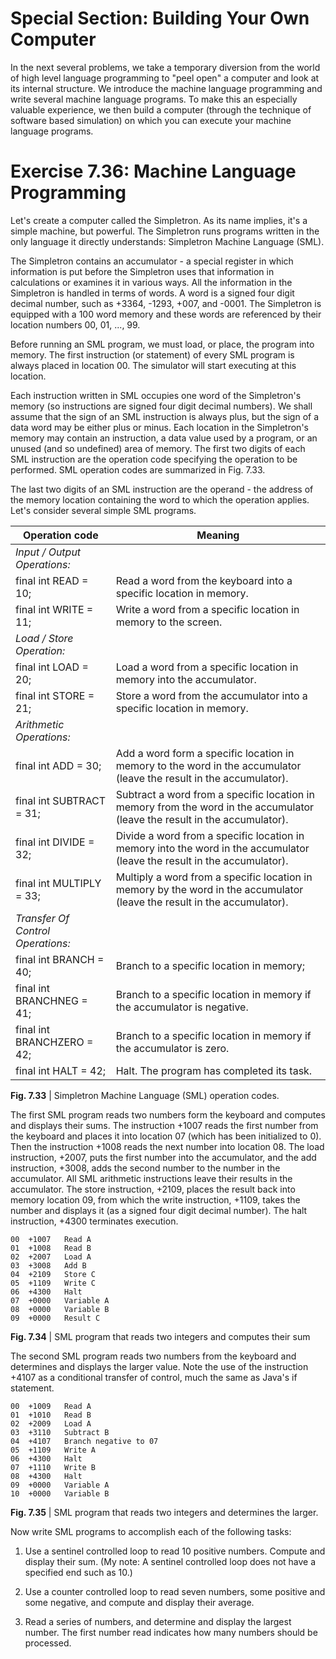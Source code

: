 # Special Section: Building Your Own Computer

In the next several problems, we take a temporary diversion from the world of high level language programming to "peel open" a computer and look at its internal structure.  We introduce the machine language programming and write several machine language programs.  To make this an especially valuable experience, we then build a computer (through the technique of software based simulation) on which you can execute your machine language programs.

# Exercise 7.36: Machine Language Programming

Let's create a computer called the Simpletron.  As its name implies, it's a simple machine, but powerful.  The Simpletron runs programs written in the only language it directly understands:  Simpletron Machine Language (SML).

The Simpletron contains an accumulator - a special register in which information is put before the Simpletron uses that information in calculations or examines it in various ways.  All the information in the Simpletron is handled in terms of words.  A word is a signed four digit decimal number, such as +3364, -1293, +007, and -0001.  The Simpletron is equipped with a 100 word memory and these words are referenced by their location numbers 00, 01, ..., 99.

Before running an SML program, we must load, or place, the program into memory.  The first instruction (or statement) of every SML program is always placed in location 00.  The simulator will start executing at this location.

Each instruction written in SML occupies one word of the Simpletron's memory (so instructions are signed four digit decimal numbers).  We shall assume that the sign of an SML instruction is always plus, but the sign of a data word may be either plus or minus.  Each location in the Simpletron's memory may contain an instruction, a data value used by a program, or an unused (and so undefined) area of memory.  The first two digits of each SML instruction are the operation code specifying the operation to be performed.  SML operation codes are summarized in Fig. 7.33.

The last two digits of an SML instruction are the operand - the address of the memory location containing the word to which the operation applies.  Let's consider several simple SML programs.

Operation code | Meaning
---|---
<i>Input / Output Operations:</i> | &nbsp;
final int READ = 10; | Read a word from the keyboard into a specific location in memory.
final int WRITE = 11; | Write a word from a specific location in memory to the screen.
<i>Load / Store Operation:</i> | &nbsp;
final int LOAD = 20; | Load a word from a specific location in memory into the accumulator.
final int STORE = 21; | Store a word from the accumulator into a specific location in memory.
<i>Arithmetic Operations:</i> | &nbsp;
final int ADD = 30; | Add a word form a specific location in memory to the word in the accumulator (leave the result in the accumulator).
final int SUBTRACT = 31; | Subtract a word from a specific location in memory from the word in the accumulator (leave the result in the accumulator).
final int DIVIDE = 32; | Divide a word from a specific location in memory into the word in the accumulator (leave the result in the accumulator).
final int MULTIPLY = 33; | Multiply a word from a specific location in memory by the word in the accumulator (leave the result in the accumulator).
<i>Transfer Of Control Operations:</i> | &nbsp;
final int BRANCH = 40; | Branch to a specific location in memory;
final int BRANCHNEG = 41; | Branch to a specific location in memory if the accumulator is negative.
final int BRANCHZERO = 42; | Branch to a specific location in memory if the accumulator is zero.
final int HALT = 42; | Halt.  The program has completed its task.

<strong>Fig. 7.33</strong> | Simpletron Machine Language (SML) operation codes.

The first SML program reads two numbers form the keyboard and computes and displays their sums.  The instruction +1007 reads the first number from the keyboard and places it into location 07 (which has been initialized to 0).  Then the instruction +1008 reads the next number into location 08.  The load instruction, +2007, puts the first number into the accumulator, and the add instruction, +3008, adds the second number to the number in the accumulator.  All SML arithmetic instructions leave their results in the accumulator.  The store instruction, +2109, places the result back into memory location 09, from which the write instruction, +1109, takes the number and displays it (as a signed four digit decimal number).  The halt instruction, +4300 terminates execution.
````
00	+1007	Read A
01	+1008	Read B
02	+2007	Load A
03	+3008	Add B
04	+2109	Store C
05	+1109	Write C
06	+4300	Halt
07	+0000	Variable A
08	+0000	Variable B
09	+0000	Result C
````
<strong>Fig. 7.34</strong> | SML program that reads two integers and computes their sum

The second SML program reads two numbers from the keyboard and determines and displays the larger value.  Note the use of the instruction +4107 as a conditional transfer of control, much the same as Java's if statement.
````
00	+1009	Read A
01	+1010	Read B
02	+2009	Load A
03	+3110	Subtract B
04	+4107	Branch negative to 07
05	+1109	Write A
06	+4300	Halt
07	+1110	Write B
08	+4300	Halt
09	+0000	Variable A
10	+0000	Variable B
````
<strong>Fig. 7.35</strong> | SML program that reads two integers and determines the larger.

Now write SML programs to accomplish each of the following tasks:
1. Use a sentinel controlled loop to read 10 positive numbers.  Compute and display their sum.  (My note: A sentinel controlled loop does not have a specified end such as 10.)

2. Use a counter controlled loop to read seven numbers, some positive and some negative, and compute and display their average.

3. Read a series of numbers, and determine and display the largest number.  The first number read indicates how many numbers should be processed.